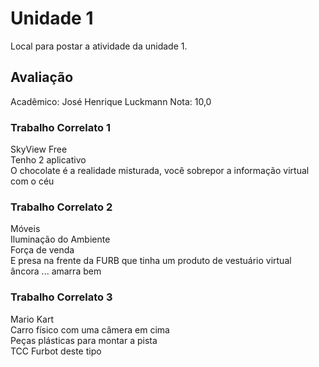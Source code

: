 # Unidade 1

Local para postar a atividade da unidade 1.  

## Avaliação

Acadêmico: José Henrique Luckmann
Nota: 10,0  

### Trabalho Correlato 1

SkyView Free  
Tenho 2 aplicativo  
O chocolate é a realidade misturada, você sobrepor a informação virtual com o céu  

### Trabalho Correlato 2

Móveis  
Iluminação do Ambiente  
Força de venda  
E presa na frente da FURB que tinha um produto de vestuário virtual  
âncora ... amarra bem  

### Trabalho Correlato 3

Mario Kart  
Carro físico com uma câmera em cima  
Peças plásticas para montar a pista  
TCC Furbot deste tipo  
